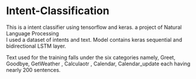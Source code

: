 # Intent-Classification	
This is a intent classifier using tensorflow and keras. a project of Natural Language Processing	
I used a dataset of  intents and text. Model contains keras sequential and bidirectional LSTM layer. 	

Text used for the training falls under the six categories namely, Greet, Goodbye, GetWeather , Calculaotr , Calendar, Calendar_update each having nearly 200 sentences.
